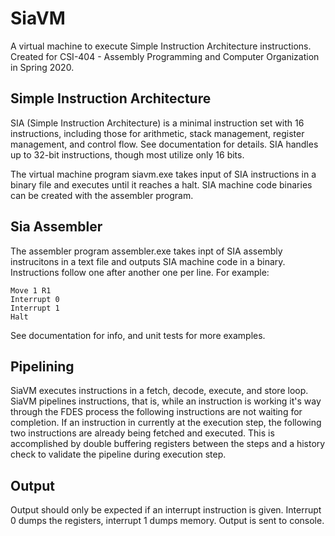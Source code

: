 # SiaVM

A virtual machine to execute Simple Instruction Architecture instructions. Created for CSI-404 - Assembly Programming and Computer Organization in Spring 2020.
 
 
## Simple Instruction Architecture
SIA (Simple Instruction Architecture) is a minimal instruction set with 16 instructions, including those for arithmetic, stack management, register management, and control flow. See documentation for details. SIA handles up to 32-bit instructions, though most utilize only 16 bits. 
 
The virtual machine program siavm.exe takes input of SIA instructions in a binary file and executes until it reaches a halt. SIA machine code binaries can be created with the assembler program. 

## Sia Assembler
The assembler program assembler.exe takes inpt of SIA assembly instrucitons in a text file and outputs SIA machine code in a binary. Instructions follow one after another one per line. For example: 

    Move 1 R1
    Interrupt 0
    Interrupt 1
    Halt

See documentation for info, and unit tests for more examples. 
 
 
## Pipelining
SiaVM executes instructions in a fetch, decode, execute, and store loop. SiaVM pipelines instructions, that is, while an instruction is working it's way through the FDES process the following instructions are not waiting for completion. If an instruction in currently at the execution step, the following two instructions are already being fetched and executed. This is accomplished by double buffering registers between the steps and a history check to validate the pipeline during execution step.
 
  
## Output
Output should only be expected if an interrupt instruction is given. Interrupt 0 dumps the registers, interrupt 1 dumps memory. Output is sent to console.

